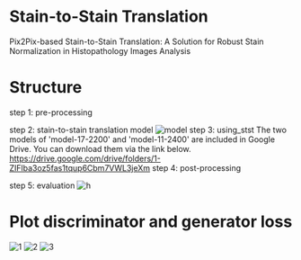 # Stain-to-Stain Translation
Pix2Pix-based Stain-to-Stain Translation: A Solution for Robust Stain Normalization in Histopathology Images Analysis 
# Structure
step 1:	pre-processing

step 2:	stain-to-stain translation model
![model](https://user-images.githubusercontent.com/27900037/72138589-557a0500-33a2-11ea-9567-c3f88c1184ab.png)
step 3:	using_stst
The two models of 'model-17-2200' and 'model-11-2400' are included in Google Drive. You can download them via the link below.
https://drive.google.com/drive/folders/1-ZIFlba3oz5fas1tqup6Cbm7VWL3jeXm
step 4:	post-processing

step 5:	evaluation 
![h](https://user-images.githubusercontent.com/27900037/72138986-287a2200-33a3-11ea-8e34-b0651b8c140c.png)


# Plot discriminator and generator loss
![1](https://user-images.githubusercontent.com/27900037/72138096-4d6d9580-33a1-11ea-8466-ba227c210011.png)
![2](https://user-images.githubusercontent.com/27900037/72138104-52cae000-33a1-11ea-9245-b1368bf0c0e8.png)
![3](https://user-images.githubusercontent.com/27900037/72138109-552d3a00-33a1-11ea-97cb-0f4a77cfca50.png)
